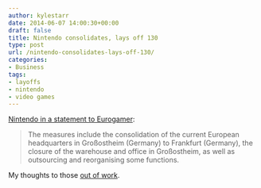 ```yaml
---
author: kylestarr
date: 2014-06-07 14:00:30+00:00
draft: false
title: Nintendo consolidates, lays off 130
type: post
url: /nintendo-consolidates-lays-off-130/
categories:
- Business
tags:
- layoffs
- nintendo
- video games
---
```


[Nintendo in a statement to Eurogamer](http://www.eurogamer.net/articles/2014-06-06-nintendo-europe-closing-grossostheim-headquarters-130-jobs-lost):

> The measures include the consolidation of the current European headquarters in Großostheim (Germany) to Frankfurt (Germany), the closure of the warehouse and office in Großostheim, as well as outsourcing and reorganising some functions.

My thoughts to those [out of work](/2014/03/13/save-developers-and-you-will-save-your-soul/).
